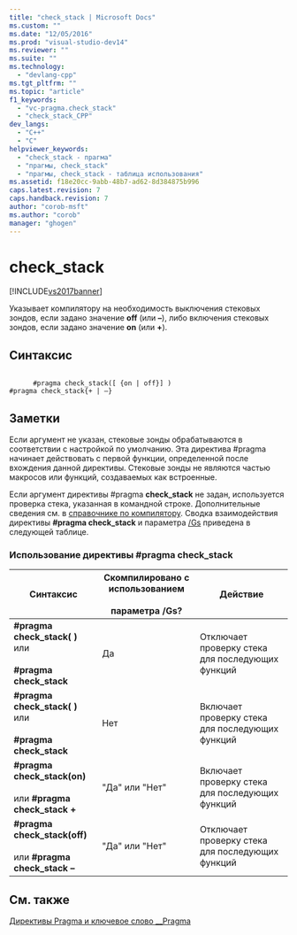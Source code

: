 ```yaml
---
title: "check_stack | Microsoft Docs"
ms.custom: ""
ms.date: "12/05/2016"
ms.prod: "visual-studio-dev14"
ms.reviewer: ""
ms.suite: ""
ms.technology: 
  - "devlang-cpp"
ms.tgt_pltfrm: ""
ms.topic: "article"
f1_keywords: 
  - "vc-pragma.check_stack"
  - "check_stack_CPP"
dev_langs: 
  - "C++"
  - "C"
helpviewer_keywords: 
  - "check_stack - прагма"
  - "прагмы, check_stack"
  - "прагмы, check_stack - таблица использования"
ms.assetid: f18e20cc-9abb-48b7-ad62-8d384875b996
caps.latest.revision: 7
caps.handback.revision: 7
author: "corob-msft"
ms.author: "corob"
manager: "ghogen"
---
```

# check_stack
[!INCLUDE[vs2017banner](../assembler/inline/includes/vs2017banner.md)]

Указывает компилятору на необходимость выключения стековых зондов, если задано значение **off** \(или **–**\), либо включения стековых зондов, если задано значение **on** \(или **\+**\).  
  
## Синтаксис  
  
```  
  
      #pragma check_stack([ {on | off}] )  
#pragma check_stack{+ | –}  
```  
  
## Заметки  
 Если аргумент не указан, стековые зонды обрабатываются в соответствии с настройкой по умолчанию.  Эта директива \#pragma начинает действовать с первой функции, определенной после вхождения данной директивы.  Стековые зонды не являются частью макросов или функций, создаваемых как встроенные.  
  
 Если аргумент директивы \#pragma **check\_stack** не задан, используется проверка стека, указанная в командной строке.  Дополнительные сведения см. в [справочнике по компилятору](../build/reference/compiler-options.md).  Сводка взаимодействия директивы **\#pragma check\_stack** и параметра [\/Gs](../build/reference/gs-control-stack-checking-calls.md) приведена в следующей таблице.  
  
### Использование директивы \#pragma check\_stack  
  
|Синтаксис|Скомпилировано с использованием<br /><br /> параметра \/Gs?|Действие|  
|---------------|---------------------------------------------------------|--------------|  
|**\#pragma check\_stack\( \)** или<br /><br /> **\#pragma check\_stack**|Да|Отключает проверку стека для последующих функций|  
|**\#pragma check\_stack\( \)** или<br /><br /> **\#pragma check\_stack**|Нет|Включает проверку стека для последующих функций|  
|**\#pragma check\_stack\(on\)**<br /><br /> или **\#pragma check\_stack \+**|"Да" или "Нет"|Включает проверку стека для последующих функций|  
|**\#pragma check\_stack\(off\)**<br /><br /> или **\#pragma check\_stack –**|"Да" или "Нет"|Отключает проверку стека для последующих функций|  
  
## См. также  
 [Директивы Pragma и ключевое слово \_\_Pragma](../preprocessor/pragma-directives-and-the-pragma-keyword.md)